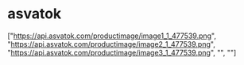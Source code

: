 # asvatok
["https://api.asvatok.com/productimage/image1_1_477539.png", "https://api.asvatok.com/productimage/image2_1_477539.png", "https://api.asvatok.com/productimage/image3_1_477539.png", "", ""]